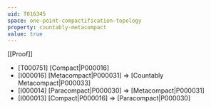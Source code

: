 ```yaml
---
uid: T016345
space: one-point-compactification-topology
property: countably-metacompact
value: true
---
```

[[Proof]]

* [T000751] [Compact|P000016]
* [I000016] [Metacompact|P000031] => [Countably Metacompact|P000033]
* [I000014] [Paracompact|P000030] => [Metacompact|P000031]
* [I000013] [Compact|P000016] => [Paracompact|P000030]

